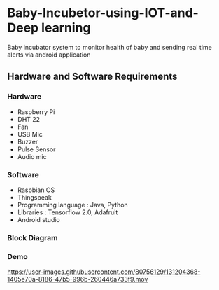 # Baby-Incubetor-using-IOT-and-Deep learning

Baby incubator system to monitor health of baby and sending real time alerts via android application  

## Hardware and Software Requirements
### Hardware
* Raspberry Pi
* DHT 22
* Fan
* USB Mic
* Buzzer
* Pulse Sensor
* Audio mic

### Software
* Raspbian OS
* Thingspeak
* Programming language : Java, Python
* Libraries : Tensorflow 2.0, Adafruit
* Android studio

### Block Diagram




### Demo
https://user-images.githubusercontent.com/80756129/131204368-1405e70a-8186-47b5-996b-260446a733f9.mov


